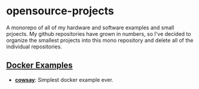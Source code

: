 # opensource-projects
A monorepo of all of my hardware and software examples and small prjoects. 
My github repositories have grown in numbers, so I've decided to organize
the smallest projects into this mono repository and delete all of the 
individual repositories.

## [Docker Examples](docker-examples/README.md) 

+ **[cowsay](docker-examples/cowsay/)**: Simplest docker example ever.

